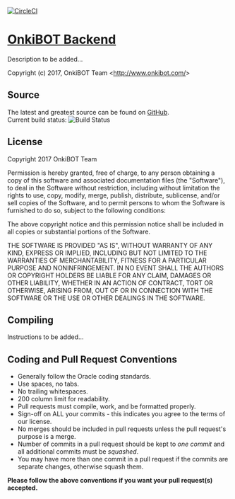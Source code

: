 
[![CircleCI](https://circleci.com/gh/onkibot/onkibot-backend/tree/master.svg?style=svg)](https://circleci.com/gh/onkibot/onkibot-backend/tree/master)


[OnkiBOT Backend][Website]
===================================
Description to be added...

Copyright (c) 2017, OnkiBOT Team <<http://www.onkibot.com/>>

Source
------
The latest and greatest source can be found on [GitHub].  
Current build status: ![Build Status](https://circleci.com/gh/onkibot/onkibot-backend/tree/master.svg?style=svg)

License
-------
Copyright 2017 OnkiBOT Team

Permission is hereby granted, free of charge, to any person obtaining a copy of this software and associated documentation files (the "Software"), to deal in the Software without restriction, including without limitation the rights to use, copy, modify, merge, publish, distribute, sublicense, and/or sell copies of the Software, and to permit persons to whom the Software is furnished to do so, subject to the following conditions:

The above copyright notice and this permission notice shall be included in all copies or substantial portions of the Software.

THE SOFTWARE IS PROVIDED "AS IS", WITHOUT WARRANTY OF ANY KIND, EXPRESS OR IMPLIED, INCLUDING BUT NOT LIMITED TO THE WARRANTIES OF MERCHANTABILITY, FITNESS FOR A PARTICULAR PURPOSE AND NONINFRINGEMENT. IN NO EVENT SHALL THE AUTHORS OR COPYRIGHT HOLDERS BE LIABLE FOR ANY CLAIM, DAMAGES OR OTHER LIABILITY, WHETHER IN AN ACTION OF CONTRACT, TORT OR OTHERWISE, ARISING FROM, OUT OF OR IN CONNECTION WITH THE SOFTWARE OR THE USE OR OTHER DEALINGS IN THE SOFTWARE.

Compiling
---------
Instructions to be added...

Coding and Pull Request Conventions
-----------------------------------
* Generally follow the Oracle coding standards.
* Use spaces, no tabs.
* No trailing whitespaces.
* 200 column limit for readability.
* Pull requests must compile, work, and be formatted properly.
* Sign-off on ALL your commits - this indicates you agree to the terms of our license.
* No merges should be included in pull requests unless the pull request's purpose is a merge.
* Number of commits in a pull request should be kept to *one commit* and all additional commits must be *squashed*.
* You may have more than one commit in a pull request if the commits are separate changes, otherwise squash them.

**Please follow the above conventions if you want your pull request(s) accepted.**

[License]: https://opensource.org/licenses/MIT
[Website]: http://www.onkibot.com
[GitHub]: https://github.com/onkibot/onkibot-backend
